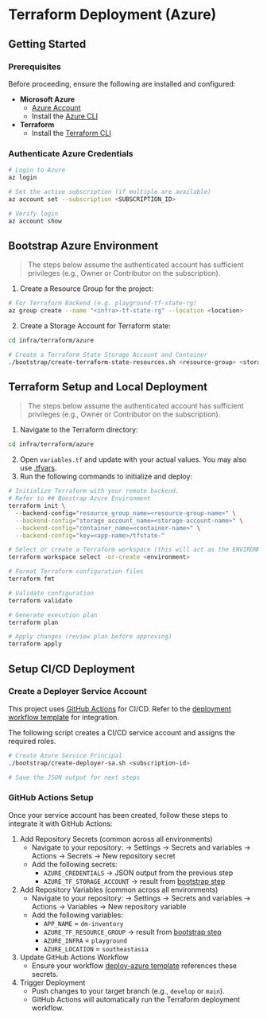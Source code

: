 # Terraform Deployment (Azure)

## Getting Started

### Prerequisites

Before proceeding, ensure the following are installed and configured:

- **Microsoft Azure**
  - [Azure Account](https://azure.microsoft.com/)  
  - Install the [Azure CLI](https://learn.microsoft.com/en-us/cli/azure/install-azure-cli)  
- **Terraform**
  - Install the [Terraform CLI](https://developer.hashicorp.com/terraform/install)

### Authenticate Azure Credentials

```bash
# Login to Azure
az login

# Set the active subscription (if multiple are available)
az account set --subscription <SUBSCRIPTION_ID>

# Verify login
az account show
```

## Bootstrap Azure Environment
> The steps below assume the authenticated account has sufficient privileges (e.g., Owner or Contributor on the subscription).

1. Create a Resource Group for the project:
```bash
# For Terraform Backend (e.g. playground-tf-state-rg)
az group create --name "<infra>-tf-state-rg" --location <location>
```
2. Create a Storage Account for Terraform state:
```bash
cd infra/terraform/azure

# Create a Terraform State Storage Account and Container
./bootstrap/create-terraform-state-resources.sh <resource-group> <storage-account-name> <location>
```

## Terraform Setup and Local Deployment
> The steps below assume the authenticated account has sufficient privileges (e.g., Owner or Contributor on the subscription).

1. Navigate to the Terraform directory:

```bash
cd infra/terraform/azure
```

2. Open `variables.tf` and update with your actual values. You may also
   use [.tfvars](https://developer.hashicorp.com/terraform/language/values/variables#assigning-values-to-root-module-variables).
3. Run the following commands to initialize and deploy:

```bash
# Initialize Terraform with your remote backend.
# Refer to ## Boostrap Azure Environment
terraform init \  
  --backend-config="resource_group_name=<resource-group-name>" \
  --backend-config="storage_account_name=<storage-account-name>" \
  --backend-config="container_name=<container-name>" \
  --backend-config="key=<app-name>/tfstate-"

# Select or create a Terraform workspace (this will act as the ENVIRONMENT e.g. dev)
terraform workspace select -or-create <environment>

# Format Terraform configuration files
terraform fmt

# Validate configuration
terraform validate

# Generate execution plan
terraform plan

# Apply changes (review plan before approving)
terraform apply
```

## Setup CI/CD Deployment

### Create a Deployer Service Account

This project uses [GitHub Actions](https://github.com/features/actions) for CI/CD.
Refer to the [deployment workflow template](../../../.github/workflows/deploy-azure.yml) for integration.

The following script creates a CI/CD service account and assigns the required roles.
```bash
# Create Azure Service Principal
./bootstrap/create-deployer-sa.sh <subscription-id>

# Save the JSON output for next steps
```

### GitHub Actions Setup

Once your service account has been created, follow these steps to integrate it with GitHub Actions:

1. Add Repository Secrets (common across all environments)
    - Navigate to your repository: → Settings → Secrets and variables → Actions → Secrets → New repository secret
    - Add the following secrets:
        - `AZURE_CREDENTIALS` → JSON output from the previous step
        - `AZURE_TF_STORAGE_ACCOUNT` → result from [bootstrap step](#bootstrap-azure-environment)
2. Add Repository Variables (common across all environments)
    - Navigate to your repository: → Settings → Secrets and variables → Actions → Variables → New repository variable
    - Add the following variables:
        - `APP_NAME` = `dm-inventory`
        - `AZURE_TF_RESOURCE_GROUP` → result from [bootstrap step](#bootstrap-azure-environment)
        - `AZURE_INFRA` = `playground`
        - `AZURE_LOCATION` = `southeastasia`
3. Update GitHub Actions Workflow
    - Ensure your workflow [deploy-azure template](../../../.github/workflows/deploy-azure.yml) references these secrets.
4. Trigger Deployment
    - Push changes to your target branch (e.g., `develop` or `main`).
    - GitHub Actions will automatically run the Terraform deployment workflow.
